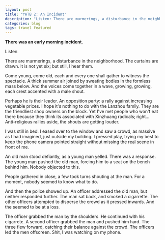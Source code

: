 ```yaml
---
layout: post
title: "YHTB 2: An Incident"
description: "Listen: There are murmerings, a disturbance in the neighborhood. The curtains are drawn. It is not yet six; but still, I hear them."
categories: blog
tags: travel featured
---
```


__There was an early morning incident.__

Listen:

There are murmerings, a disturbance in the neighborhood. The curtains are drawn. It is not yet six; but still, I hear them.

Come young, come old, each and every one shall gather to witness the spectacle. A thick summer air joined by sweating bodies in the formless mass below. And the voices come together in a wave, growing, growing, each crest accented with a male shout.

Perhaps he is their leader. An opposition party: a rally against increasing vegetable prices. I hope it's nothing to do with the Lanzhou family. They are the friendliest shop owners on the block. Yet I've met people who won't eat there because they think its associated with Xinzhuang radicals; right... Anti-religious rallies aside, the shouts are getting louder.

I was still in bed. I eased over to the window and saw a crowd, as massive as I had imagined, just outside my building. I pressed play, trying my best to keep the phone camera pointed straight without missing the real scene in front of me.

An old man stood defiantly, as a young man yelled. There was a response. The young man pushed the old man, forcing him to a seat on the bench behind him. Nobody objected to this.

People gathered in close, a few took turns shouting at the man. For a moment, nobody seemed to know what to do.

And then the police showed up. An officer addressed the old man, but neither responded further. The man sat back, and smoked a cigarrette. The other officers attempted to disperse the crowd as it pressed inwards. And the seemed to be at a loss.

The officer grabbed the man by the shoulders. He continued with his cigarrete. A second officer grabbed the man and pushed him hard. The three flew forward, catching their balance against the crowd. The officers led the men offscreen. Shit, I was watching on my phone.